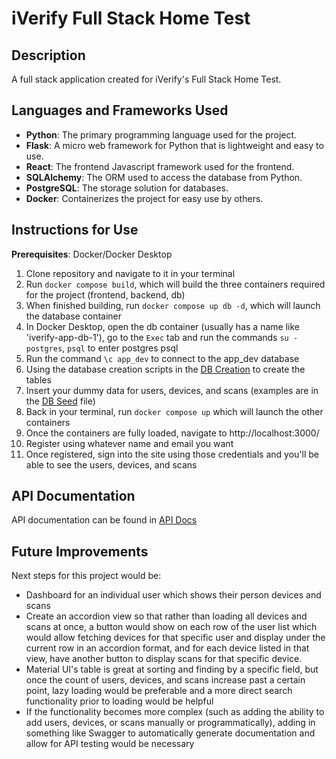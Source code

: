 # iVerify Full Stack Home Test

## Description
A full stack application created for iVerify's Full Stack Home Test.

## Languages and Frameworks Used
- **Python**: The primary programming language used for the project.
- **Flask**: A micro web framework for Python that is lightweight and easy to use.
- **React**: The frontend Javascript framework used for the frontend.
- **SQLAlchemy**: The ORM used to access the database from Python.
- **PostgreSQL**: The storage solution for databases.
- **Docker**: Containerizes the project for easy use by others.

## Instructions for Use
**Prerequisites**: Docker/Docker Desktop

1. Clone repository and navigate to it in your terminal
2. Run `docker compose build`, which will build the three containers required for the project (frontend, backend, db)
3. When finished building, run `docker compose up db -d`, which will launch the database container
4. In Docker Desktop, open the db container (usually has a name like 'iverify-app-db-1'), go to the `Exec` tab and run the commands `su - postgres`, `psql` to enter postgres psql
5. Run the command `\c app_dev` to connect to the app_dev database
6. Using the database creation scripts in the [DB Creation](db_creation.md) to create the tables
7. Insert your dummy data for users, devices, and scans (examples are in the [DB Seed](db_seed.md) file)
8. Back in your terminal, run `docker compose up` which will launch the other containers
9. Once the containers are fully loaded, navigate to http://localhost:3000/
10. Register using whatever name and email you want
11. Once registered, sign into the site using those credentials and you'll be able to see the users, devices, and scans

## API Documentation
API documentation can be found in [API Docs](api_docs.md)

## Future Improvements
Next steps for this project would be:
- Dashboard for an individual user which shows their person devices and scans
- Create an accordion view so that rather than loading all devices and scans at once, a button would show on each row of the user list which would allow fetching devices for that specific user and display under the current row in an accordion format, and for each device listed in that view, have another button to display scans for that specific device.
- Material UI's table is great at sorting and finding by a specific field, but once the count of users, devices, and scans increase past a certain point, lazy loading would be preferable and a more direct search functionality prior to loading would be helpful
- If the functionality becomes more complex (such as adding the ability to add users, devices, or scans manually or programmatically), adding in something like Swagger to automatically generate documentation and allow for API testing would be necessary
